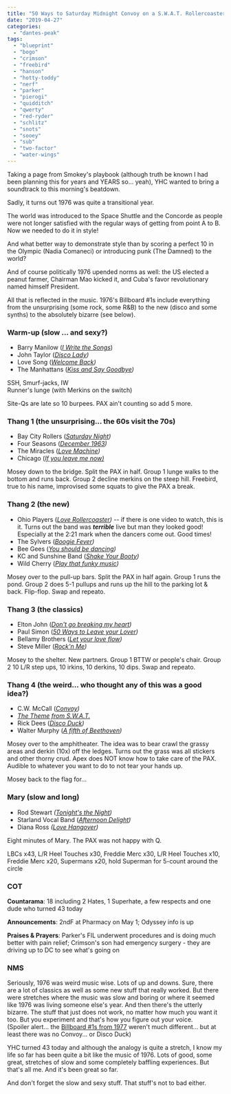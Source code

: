 ```yaml
---
title: "50 Ways to Saturday Midnight Convoy on a S.W.A.T. Rollercoaster while You Shake that Funky Boogie Duck Fever"
date: "2019-04-27"
categories: 
  - "dantes-peak"
tags: 
  - "blueprint"
  - "bogo"
  - "crimson"
  - "freebird"
  - "hanson"
  - "hotty-toddy"
  - "nerf"
  - "parker"
  - "pierogi"
  - "quidditch"
  - "qwerty"
  - "red-ryder"
  - "schlitz"
  - "snots"
  - "sooey"
  - "sub"
  - "two-factor"
  - "water-wings"
---
```


Taking a page from Smokey's playbook (although truth be known I had been planning this for years and YEARS so... yeah), YHC wanted to bring a soundtrack to this morning's beatdown.

Sadly, it turns out 1976 was quite a transitional year.

The world was introduced to the Space Shuttle and the Concorde as people were not longer satisfied with the regular ways of getting from point A to B. Now we needed to do it in style!

And what better way to demonstrate style than by scoring a perfect 10 in the Olympic (Nadia Comaneci) or introducing punk (The Damned) to the world?

And of course politically 1976 upended norms as well: the US elected a peanut farmer, Chairman Mao kicked it, and Cuba's favor revolutionary named himself President.

All that is reflected in the music. 1976's Billboard #1s include everything from the unsurprising (some rock, some R&B) to the new (disco and some synths) to the absolutely bizarre (see below).

### Warm-up (slow ... and sexy?)

- Barry Manilow ([_I Write the Songs_](https://youtu.be/i_MTpjhTE7Q))
- John Taylor ([_Disco Lady_](https://youtu.be/qOPYn1l1pvw)_)_
- Love Song ([_Welcome Back_](https://youtu.be/5rK6TrbGhK0?t=215)_)_
- The Manhattans ([_Kiss and Say Goodbye_](https://youtu.be/wtjro7_R3-4)_)_

SSH, Smurf-jacks, IW  
Runner's lunge (with Merkins on the switch)

Site-Qs are late so 10 burpees. PAX ain't counting so add 5 more.

### Thang 1 (the unsurprising... the 60s visit the 70s)

- Bay City Rollers ([_Saturday Night_](https://youtu.be/7BKKaKT_dtM)_)_
- Four Seasons ([_December 1963_](https://youtu.be/liyiT_DGREA)_)_
- The Miracles ([_Love Machine_](https://youtu.be/513jP1SUgnQ)_)_
- Chicago ([_If you leave me now)_](https://youtu.be/j1ykMNtzMT8)﻿

Mosey down to the bridge. Split the PAX in half. Group 1 lunge walks to the bottom and runs back. Group 2 decline merkins on the steep hill. Freebird, true to his name, improvised some squats to give the PAX a break.

### Thang 2 (the new)

- Ohio Players ([_Love Rollercoaster_](https://youtu.be/FVlNU_8-v0g)_)_ -- if there is one video to watch, this is it. Turns out the band was **_terrible_** live but man they looked good! Especially at the 2:21 mark when the dancers come out. Good times!
- The Sylvers ([_Boogie Fever_](https://youtu.be/YHKCHvpYq_8)_)_
- Bee Gees ([_You should be dancing_](https://youtu.be/xI68A-rntIk)_)_
- KC and Sunshine Band ([_Shake Your Booty_](https://youtu.be/fSWwqqoYCD4)_)_
- Wild Cherry ([_Play that funky music_](https://youtu.be/SFiv9M577a4)_)_

Mosey over to the pull-up bars. Split the PAX in half again. Group 1 runs the pond. Group 2 does 5-1 pullups and runs up the hill to the parking lot & back. Flip-flop. Swap and repeato.

### Thang 3 (the classics)

- Elton John ([_Don't go breaking my heart_](https://youtu.be/z0qW9P-uYfM)_)_
- Paul Simon ([_50 Ways to Leave your Lover_](https://youtu.be/ABXtWqmArUU)_)_
- Bellamy Brothers ([_Let your love flow_](https://youtu.be/FQQj2rQBFvA)_)_
- Steve Miller ([_Rock'n Me_](https://youtu.be/j-IkE5TtO2U)_)_

Mosey to the shelter. New partners. Group 1 BTTW or people's chair. Group 2 10 L/R step ups, 10 irkins, 10 derkins, 10 dips. Swap and repeato.

### Thang 4 (the weird... who thought any of this was a good idea?)

- C.W. McCall ([_Convoy_](https://youtu.be/j3VN54M1OXA)_)_
- [_The Theme from S.W.A.T._](https://youtu.be/LHDg96-ZN_U)
- Rick Dees ([_Disco Duck_](https://youtu.be/IgPgavmY99U)_)_
- Walter Murphy ([_A fifth of Beethoven_](https://youtu.be/4MFbn8EbB4k)_)_

Mosey over to the amphitheater. The idea was to bear crawl the grassy areas and derkin (10x) off the ledges. Turns out the grass was all stickers and other thorny crud. Apex does NOT know how to take care of the PAX. Audible to whatever you want to do to not tear your hands up.

Mosey back to the flag for...

### Mary (slow and long)

- Rod Stewart _(_[_Tonight's the Night_](https://youtu.be/IZr6AE-u2UM)_)_
- Starland Vocal Band ([_Afternoon Delight_](https://youtu.be/wu1UXCdyNo0)_)_
- Diana Ross _(_[_Love Hangover_](https://youtu.be/qJTZrWv5Y9I)_)_

Eight minutes of Mary. The PAX was not happy with Q.

LBCs x43, L/R Heel Touches x30, Freddie Merc x30, L/R Heel Touches x10, Freddie Merc x20, Supermans x20, hold Superman for 5-count around the circle

### COT

**Countarama**: 18 including 2 Hates, 1 Superhate, a few respects and one dude who turned 43 today

**Announcements**: 2ndF at Pharmacy on May 1; Odyssey info is up

**Praises & Prayers**: Parker's FIL underwent procedures and is doing much better with pain relief; Crimson's son had emergency surgery - they are driving up to DC to see what's going on

### NMS

Seriously, 1976 was weird music wise. Lots of up and downs. Sure, there are a lot of classics as well as some new stuff that really worked. But there were stretches where the music was slow and boring or where it seemed like 1976 was living someone else's year. And then there's the utterly bizarre. The stuff that just does not work, no matter how much you want it too. But you experiment and that's how you figure out your voice.  
(Spoiler alert... the [Billboard #1s from 1977](https://en.wikipedia.org/wiki/List_of_Billboard_Hot_100_number-one_singles_of_1977) weren't much different... but at least there was no Convoy... or Disco Duck)

YHC turned 43 today and although the analogy is quite a stretch, I know my life so far has been quite a bit like the music of 1976. Lots of good, some great, stretches of slow and some completely baffling experiences. But that's all me. And it's been great so far.

And don't forget the slow and sexy stuff. That stuff's not to bad either.
